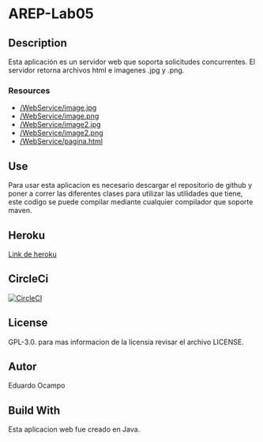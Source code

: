 # AREP-Lab05

## Description
Esta aplicación es un servidor web que soporta solicitudes concurrentes. El servidor retorna archivos html e imagenes .jpg y .png.

### Resources
- [/WebService/image.jpg](https://arep-lab04.herokuapp.com/WebService/image.jpg)
- [/WebService/image.png](https://arep-lab04.herokuapp.com/WebService/image.png)
- [/WebService/image2.jpg](https://arep-lab04.herokuapp.com/WebService/image2.jpg)
- [/WebService/image2.png](https://arep-lab04.herokuapp.com/WebService/image2.png)
- [/WebService/pagina.html](https://arep-lab04.herokuapp.com/WebService/pagina.html)

## Use
Para usar esta aplicacion es necesario descargar el repositorio de github y poner a correr las diferentes clases para utilizar las utilidades que tiene, este codigo se puede compilar mediante cualquier compilador que soporte maven.

## Heroku

[Link de heroku](https://dashboard.heroku.com/apps/arep-lab04)

## CircleCi

[![CircleCI](https://circleci.com/gh/eocampo2728/AREP-Lab04.svg?style=svg)](https://circleci.com/gh/eocampo2728/AREP-Lab04)

## License

GPL-3.0. para mas informacion de la licensia revisar el archivo LICENSE.

## Autor
Eduardo Ocampo

## Build With
Esta aplicacion web fue creado en Java.
